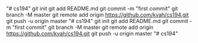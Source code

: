 "# cs194"  git init git add README.md git commit -m "first commit" git branch -M master git remote add origin https://github.com/kvah/cs194.git git push -u origin master 
"# cs194"  git init git add README.md git commit -m "first commit" git branch -M master git remote add origin https://github.com/kvah/cs194.git git push -u origin master 
"# cs194" 
